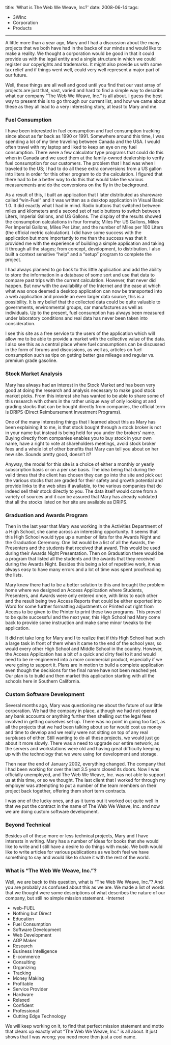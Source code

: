 title: 'What is The Web We Weave, Inc?'
date: 2008-06-14
tags: 
- 3WInc
- Corporation
- Products
---
A little more than a year ago, Mary and I had a discussion about the many projects that we both have had in the backs of our minds and would like to make a reality.  We thought a corporation would be good in that it could provide us with the legal entity and a single structure in which we could register our copyrights and trademarks.  It might also provide us with some tax relief and if things went well, could very well represent a major part of our future. 

Well, these things are all well and good until you find that our vast array of projects are just that, vast, varied and hard to find a simple way to describe what our company “The Web We Weave, Inc.” is all about.  I guess the best way to present this is to go through our current list, and how we came about these as they all lead to a very interesting story, at least to Mary and me. 

### Fuel Consumption
I have been interested in fuel consumption and fuel consumption tracking since about as far back as 1990 or 1991.  Somewhere around this time, I was spending a lot of my time traveling between Canada and the USA.  I would often travel with my laptop and liked to keep an eye on my fuel consumption.  There were a few calculator type programs that could do this when in Canada and we used them at the family-owned dealership to verify fuel consumption for our customers.  The problem that I had was when I traveled to the US; I had to do all these extra conversions from a US gallon into liters in order for this other program to do the calculation.  I figured that there had to be a better way to do this that would take the various measurements and do the conversions on the fly in the background. 

As a result of this, I built an application that I later distributed as shareware called “win-Fuel” and it was written as a desktop application in Visual Basic 1.0.  It did exactly what I had in mind.  Radio buttons that switched between miles and kilometers and a second set of radio buttons to switch between Liters, Imperial Gallons, and US Gallons.  The display of the results showed the consumption calculations in four formats; Miles Per US Gallons, Miles Per Imperial Gallons, Miles Per Liter, and the number of Miles per 100 Liters (the official metric calculation).  I did have some success with the application but more importantly to me than the success was that it provided me with the experience of building a simple application and taking it through all the stages; from concept, development, to distribution.  I also built a context sensitive “help” and a “setup” program to complete the project. 

I had always planned to go back to this little application and add the ability to store the information in a database of some sort and use that data to compare past trips with the current calculation.  However, that never did happen.  But now with the availability of the Internet and the ease at which what was once deemed a desktop application can now be transported into a web application and provide an even larger data source, this is a possibility.  It is my belief that the collected data could be quite valuable to governments, environmental groups, car manufactures as well as individuals.  Up to the present, fuel consumption has always been measured under laboratory conditions and real data has never been taken into consideration. 

I see this site as a free service to the users of the application which will allow me to be able to provide a market with the collective value of the data.  I also see this as a central place where fuel consumptions can be discussed in the form of forums and discussions, as well as, articles on fuel consumption such as tips on getting better gas mileage and regular vs. premium grade gasoline. 

### Stock Market Analysis
Mary has always had an interest in the Stock Market and has been very good at doing the research and analysis necessary to make good stock market picks.  From this interest she has wanted to be able to share some of this research with others in the rather unique way of only looking at and grading stocks that can be bought directly from companies, the official term is DRIPS (Direct Reimbursement Investment Programs). 

One of the many interesting things that I learned about this as Mary has been explaining it to me, is that stock bought through a stock broker is not in your name but instead is being held for you under the brokers’ name.  Buying directly from companies enables you to buy stock in your own name, have a right to vote at shareholders meetings, avoid stock broker fees and a whole lot of other benefits that Mary can tell you about on her new site.  Sounds pretty good, doesn’t it? 

Anyway, the model for this site is a choice of either a monthly or yearly subscription basis or on a per use basis.  The idea being that during the valid times that the client has chosen they can go into the site and pick out the various stocks that are graded for their safety and growth potential and provide links to the web sites if available, to the various companies that do indeed sell their stock directly to you.  The data itself would come from a variety of sources and it can be assured that Mary has already validated that all the stocks listed on her site are available as DRIPS. 

### Graduation and Awards Program
Then in the last year that Mary was working in the Activities Department of a High School, she came across an interesting opportunity.  It seems that this High School would type up a number of lists for the Awards Night and the Graduation Ceremony.  One list would be a list of all the Awards, the Presenters and the students that received that award.  This would be used during their Awards Night Presentation.  Then on Graduation there would be a program that listed all the students and the awards that they received during the Awards Night.  Besides this being a lot of repetitive work, it was always easy to have many errors and a lot of time was spent proofreading the lists.  

Mary knew there had to be a better solution to this and brought the problem home where we designed an Access Application where Students, Presenters, and Awards were only entered once, with links to each other and the result being two Access Reports that could be either exported into Word for some further formatting adjustments or Printed out right from Access to be given to the Printer to print these two programs.  This proved to be quite successful and the next year, this High School had Mary come back to provide some instruction and make some minor tweaks to the application. 

It did not take long for Mary and I to realize that if this High School had such a large task in front of them when it came to the end of the school year, so would every other High School and Middle School in the country.  However, the Access Application has a bit of a quick and dirty feel to it and would need to be re-engineered into a more commercial product, especially if we were going to support it.  Plans are in motion to build a complete application even though the decisions for the final name have not been reached yet.  Our plan is to build and then market this application starting with all the schools here in Southern California. 

### Custom Software Development
Several months ago, Mary was questioning me about the future of our little corporation.  We had the company in place, although we had not opened any bank accounts or anything further then shelling out the legal fees involved in getting ourselves set up.  There was no point in going too fast, as all the projects that we had been talking about so far would cost us money and time to develop and we really were not sitting on top of any real surpluses of either.  Still wanting to do all these projects, we would just go about it more slowly.  There was a need to upgrade our entire network, as the servers and workstations were old and having great difficulty keeping up with the technology that we were using for development and storage. 

Then near the end of January 2002, everything changed.  The company that I had been working for over the last 3.5 years closed its doors.  Now I was officially unemployed, and The Web We Weave, Inc. was not able to support us at this time, or so we thought.  The last client that I worked for through my employer was attempting to put a number of the team members on their project back together, offering them short term contracts.  

I was one of the lucky ones, and as it turns out it worked out quite well in that we put the contract in the name of The Web We Weave, Inc. and now we are doing custom software development. 

### Beyond Technical
Besides all of these more or less technical projects, Mary and I have interests in writing.  Mary has a number of ideas for books that she would like to write and I still have a desire to do things with music.  We both would like to write articles for various publications as we both feel we have something to say and would like to share it with the rest of the world. 

### What is “The Web We Weave, Inc.”?
Well, we are back to this question, what is “The Web We Weave, Inc.”?  And you are probably as confused about this as we are.  We made a list of words that we thought were some descriptions of what describes the nature of our company, but still no simple mission statement. 
-Internet 
- web-FUEL 
- Nothing but Direct 
- Education 
- Fuel Consumption 
- Software Development 
- Web Development 
- AGP Maker 
- Research 
- Business Intelligence 
- E-commerce 
- Consulting 
- Organizing 
- Tracking 
- Money Making 
- Profitable 
- Service Provider 
- Hardware 
- Relaxed 
- Confident  
- Professional 
- Cutting Edge Technology 

We will keep working on it, to find that perfect mission statement and motto that clears up exactly what “The Web We Weave, Inc.” is all about.  It just shows that I was wrong; you need more then just a cool name. 
